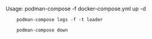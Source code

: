 
Usage:
	podman-compose -f docker-compose.yml up -d

        podman-compose logs -f -t loader

        podman-compose down

